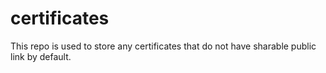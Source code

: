 # certificates
This repo is used to store any certificates that do not have sharable public link by default.
